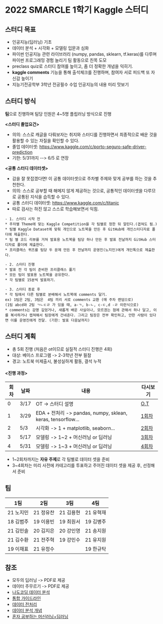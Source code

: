 ﻿# 2022 SMARCLE 1학기 Kaggle 스터디

## 스터디 목표
 * 인공지능(딥러닝) 기초
 * 데이터 분석 + 시각화 + 모델링 입문과 심화
 * 파이썬 인공지능 관련 라이브러리 (numpy, pandas, sklearn, tf.keras)를 다루며 파이썬 프로그래밍 경험 늘리기
팀 활동으로 친목 도모
 * preclass quiz로 스터디 참여를 높이고, 좀 더 정확한 개념을 익히기. 
 * **kaggle comments** 기능을 통해 출석체크를 진행하며, 참여자 서로  피드백 또 자신감 높이기
 * 지능기전공학부 3학년 전공필수 수업 인공지능의 내용 미리 맛보기

## 스터디 방식
**팀**으로 진행하며 팀당 인원은 4~5명 플립러닝 방식으로 진행

**<스터디 졸업요건>**
* 의의: 스스로 캐글을 다뤄보자는 취지와 스터디를 진행하면서 최종적으로 배운 것을 활용할 수 있는 자질을 확인할 수 있다. 
* 졸업 데이터셋: https://www.kaggle.com/c/porto-seguro-safe-driver-prediction
* 기한: 5/31까지 --> 6/5 로 연장

**<공통 스터디 데이터셋>**
* 감을 잘 못잡겠다면! 이 공통 데이터셋으로 주차별 주제와 맞게 공부를 하는 것을 추천한다.
* 의의: 스스로 공부할 때 해메지 않게 제공하는 것으로, 공통적인 데이터셋을 다루므로 공통된 지식을 습득할 수 있다.
* 공통 스터디 데이터셋: https://www.kaggle.com/c/titanic
* 따로 검사는 하진 않고 스스로 학습해보면서 익힘.

```
- 1. 스터디 시작 전
* 주차별 Theme에 맞는 Kaggle Competition을 각 팀별로 정한 뒤 알린다.(겹쳐도 됨.) 
* 팀별 Kaggle Dataset에 맞춰 개인으로 노트북을 만든 후 GitHub에 개인스터디자료 폴더에 제출한다.
* 팀 별 코드 리뷰를 거쳐 발표용 노트북을 팀당 하나 만든 후 발표 전날까지 GitHub 스터디자료 폴더에 제출한다.
* 프리클래스 퀴즈를 팀당 두 문제 만든 후 전날까지 운영진(노지민)에게 개인톡으로 제춣한다.

- 2. 스터디 진행
* 발표 전 각 팀이 준비한 프리클래스 풀기
* 모든 팀이 발표용 노트북을 공유한다.
* 각 팀별로 15분씩 발표하기.

- 3. 스터디 종료 후
* 각 팀에서 다른 팀별로 분배해서 노트북에 comments 달기.
ex) 1팀은 2팀, 3팀은  4팀 끼리 서로 comments 교환 (매 주차 랜덤으로) 
(1팀 abcd와 2팀 ㄱㄴㄷㄹ 가 있을 때, a-ㄱ, b-ㄴ, c-ㄷ,d -ㄹ 이런식으로)
* comments는 감명 깊었거나, 새롭게 배운 사실이나, 모르겠는 점에 관해서 하나 달고, 이를 복사하거나 캡쳐해서 팀장에게 건네준다. 그리고 팀장은 전부 확인하고, 안한 사람이 있다면 이를 운영진에게 전달. (기한: 발표 다음날까지)
```

## 스터디 계획
* 총 5회 진행 (처음은 ot이므로 실질적 스터디 진행은 4회)
* 대상: 베이스 프로그램 -> 2-3학년 전부 필참
* 경고: 노트북 미제출시, 불성실하게 활동, 결석 누적

#### <진행 과정>
| 회차 | 날짜 | 내용 | 다시보기 |
| --- | --- | --- | --- |
| 0 | 3/17 | OT -> 스터디 설명 | [O.T](https://youtu.be/lYQMqsAkhQo) |
| 1 | 3/29 | EDA + 전처리 -> pandas, numpy, sklean, keras, tensorflow... | [1회차](https://youtu.be/L0VpFwcGx1s) |
| 2 | 5/3 | 시각화 -> 1 + matplotlib, seaborn... | [2회차](https://youtu.be/xl-uufmYwLs) |
| 3 | 5/17 | 모델링 -> 1~2 + 머신러닝 or 딥러닝 | [3회차](https://youtu.be/sDKjos0npfQ) |
| 4 |  5/31 | 모델링 -> 1~3 + 머신러닝 or 딥러닝 | [4회차](https://www.youtube.com/watch?v=E19PHjvP5d8) |

* 1~2회차까지는 **자유 주제**로 각 팀별로 데이터 셋을 준비
* 3~4회차는 미리 사전에 카테고리를 투표하고 주어진 데이터 셋을 제공 후, 선정해서 준비


## 팀
| 1팀 | 2팀 | 3팀 | 4팀 |
|:---:|:---:|:---:|:---:|
|21 노지민|21 정유찬|21 김용현|21 유혁재|
|18 김범주|19 이용빈|19 최원서|19 김병주|
|21 김민솔|20 김지은|20 강인영|21 송지원|
|21 김수환|21 전주혁|19 강민수|21 유지원|
|19 이재표|21 유정수||19 한규탁|


## 참조
* 모두의 딥러닝 -> PDF로 제공
* 데이터 주무르기 -> PDF로 제공
* [나도코딩 데이터 분석](https://youtu.be/PjhlUzp_cU0)
* [통합 가이드라인](https://kaggle-kr.tistory.com/32)
* [데이터 전처리](https://www.kaggle.com/kwonyoung234/for-beginner)
* [데이터 분석 개념](https://www.youtube.com/watch?v=PjhlUzp_cU0)
* [혼자 공부하는 머신러닝+딥러닝](https://youtu.be/J6wehCO_c58)


